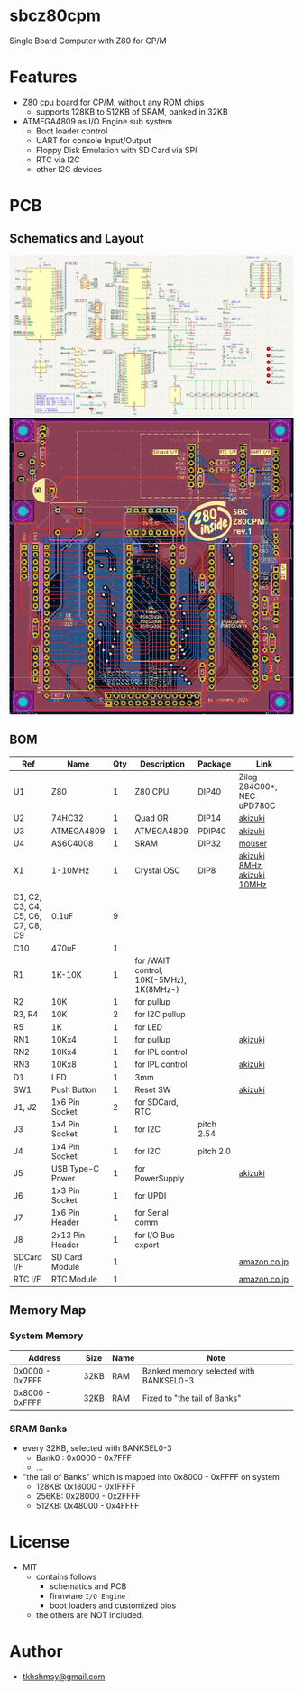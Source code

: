 # sbcz80cpm
Single Board Computer with Z80 for CP/M

# Features
* Z80 cpu board for CP/M, without any ROM chips
  * supports 128KB to 512KB of SRAM, banked in 32KB
* ATMEGA4809 as I/O Engine sub system
  * Boot loader control
  * UART for console Input/Output
  * Floppy Disk Emulation with SD Card via SPI
  * RTC via I2C
  * other I2C devices

# PCB
## Schematics and Layout
![sch](resources/sbcz80cpm-rev1-sch.png)
![pcb](resources/sbcz80cpm-rev1-pcb.png)

## BOM
| Ref | Name | Qty | Description | Package | Link |
| --- | ---- | --- | ----------- | ------- | ---- |
| U1 | Z80 | 1 | Z80 CPU | DIP40 | Zilog Z84C00*, NEC uPD780C |
| U2 | 74HC32 | 1 | Quad OR | DIP14 | [akizuki](https://akizukidenshi.com/catalog/g/g112877/)|
| U3 | ATMEGA4809 | 1 | ATMEGA4809 | PDIP40 | [akizuki](https://akizukidenshi.com/catalog/g/g116144/)|
| U4 | AS6C4008 | 1 | SRAM | DIP32 | [mouser](https://www.mouser.jp/ProductDetail/Alliance-Memory/AS6C4008-55PCN?qs=E5c5%252Bmu3i3%252BMOyro1Tlhzg%3D%3D)|
| X1 | 1-10MHz | 1 | Crystal OSC | DIP8 | [akizuki 8MHz](https://akizukidenshi.com/catalog/g/g117022/), [akizuki 10MHz](https://akizukidenshi.com/catalog/g/g117023/)|
| C1, C2, C3, C4, C5, C6, C7, C8, C9 | 0.1uF | 9 | | ||
| C10  | 470uF    | 1 | | ||
| R1 | 1K-10K | 1 | for /WAIT control, 10K(-5MHz), 1K(8MHz-)| ||
| R2 | 10K | 1 | for pullup | ||
| R3, R4 | 10K | 2 | for I2C pullup | ||
| R5 | 1K | 1 | for LED | ||
| RN1 | 10Kx4 | 1 | for pullup | |[akizuki](https://akizukidenshi.com/catalog/g/g111909/)|
| RN2 | 10Kx4 | 1 | for IPL control | ||
| RN3 | 10Kx8 | 1 | for IPL control | |[akizuki](https://akizukidenshi.com/catalog/g/g111910/)|
| D1 | LED | 1 | 3mm | ||
| SW1 | Push Button | 1 | Reset SW| |[akizuki](https://akizukidenshi.com/catalog/g/g103647/)|
| J1, J2 | 1x6 Pin Socket | 2 | for SDCard, RTC | ||
| J3 | 1x4 Pin Socket | 1 | for I2C | pitch 2.54 ||
| J4 | 1x4 Pin Socket | 1 | for I2C | pitch 2.0 ||
| J5 | USB Type-C Power | 1 | for PowerSupply | |[akizuki](https://akizukidenshi.com/catalog/g/g116895/)|
| J6 | 1x3 Pin Socket | 1 | for UPDI | ||
| J7 | 1x6 Pin Header | 1 | for Serial comm | ||
| J8 | 2x13 Pin Header | 1 | for I/O Bus export | ||
| SDCard I/F | SD Card Module | 1 | | |[amazon.co.jp](https://www.amazon.co.jp/dp/B083DT3LQK)|
| RTC I/F | RTC Module | 1 | | |[amazon.co.jp](https://www.amazon.co.jp/dp/B081RJRB8N)|

## Memory Map

### System Memory
| Address | Size | Name | Note |
| ----- | ---- | ---- | ---- |
|0x0000 - 0x7FFF| 32KB | RAM | Banked memory selected with BANKSEL0-3 |
|0x8000 - 0xFFFF| 32KB | RAM | Fixed to "the tail of Banks" |

### SRAM Banks
* every 32KB, selected with BANKSEL0-3
  * Bank0 : 0x0000 - 0x7FFF
  * ...
* "the tail of Banks" which is mapped into 0x8000 - 0xFFFF on system
  * 128KB: 0x18000 - 0x1FFFF
  * 256KB: 0x28000 - 0x2FFFF
  * 512KB: 0x48000 - 0x4FFFF

# License
* MIT
  * contains follows
    * schematics and PCB
    * firmware `I/O Engine`
    * boot loaders and customized bios
  * the others are NOT included.

# Author
* [tkhshmsy@gmail.com](tkhshmsy@gmail.com)